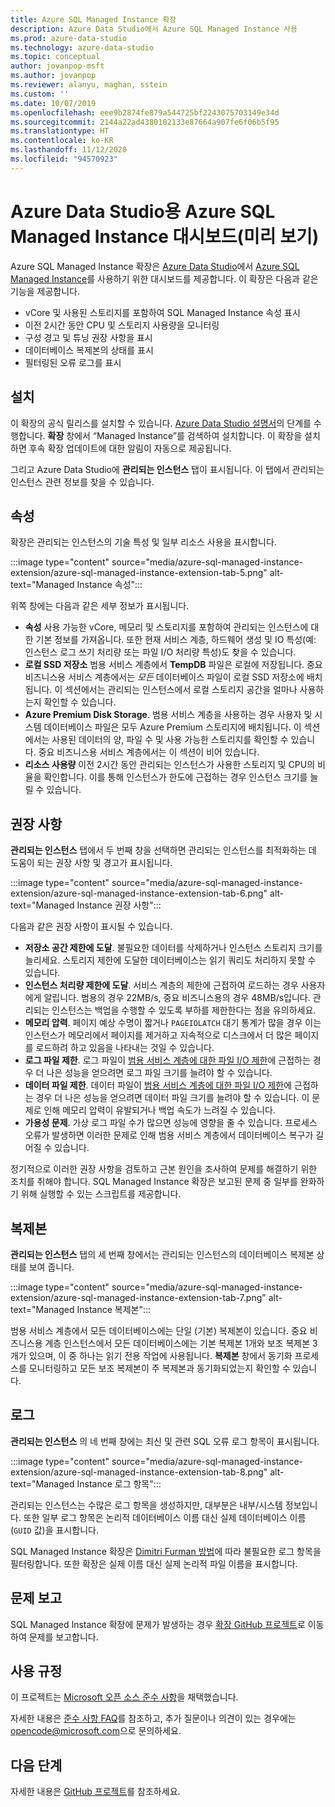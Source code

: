 ```yaml
---
title: Azure SQL Managed Instance 확장
description: Azure Data Studio에서 Azure SQL Managed Instance 사용
ms.prod: azure-data-studio
ms.technology: azure-data-studio
ms.topic: conceptual
author: jovanpop-msft
ms.author: jovanpop
ms.reviewer: alanyu, maghan, sstein
ms.custom: ''
ms.date: 10/07/2019
ms.openlocfilehash: eee9b2874fe879a544725bf2243075703149e34d
ms.sourcegitcommit: 2144a22ad4380182133e87664a907fe6f06b5f95
ms.translationtype: HT
ms.contentlocale: ko-KR
ms.lasthandoff: 11/12/2020
ms.locfileid: "94570923"
---
```

# <a name="azure-sql-managed-instance-dashboard-for-azure-data-studio-preview"></a>Azure Data Studio용 Azure SQL Managed Instance 대시보드(미리 보기)

Azure SQL Managed Instance 확장은 [Azure Data Studio](https://github.com/Microsoft/azuredatastudio)에서 [Azure SQL Managed Instance](/azure/sql-database/sql-database-managed-instance-index)를 사용하기 위한 대시보드를 제공합니다. 이 확장은 다음과 같은 기능을 제공합니다.

- vCore 및 사용된 스토리지를 포함하여 SQL Managed Instance 속성 표시
- 이전 2시간 동안 CPU 및 스토리지 사용량을 모니터링
- 구성 경고 및 튜닝 권장 사항을 표시
- 데이터베이스 복제본의 상태를 표시
- 필터링된 오류 로그를 표시

## <a name="install"></a>설치

이 확장의 공식 릴리스를 설치할 수 있습니다. [Azure Data Studio 설명서](./add-extensions.md)의 단계를 수행합니다.
**확장** 창에서 “Managed Instance”를 검색하여 설치합니다. 이 확장을 설치하면 후속 확장 업데이트에 대한 알림이 자동으로 제공됩니다.

그리고 Azure Data Studio에 **관리되는 인스턴스** 탭이 표시됩니다. 이 탭에서 관리되는 인스턴스 관련 정보를 찾을 수 있습니다.

## <a name="properties"></a>속성

확장은 관리되는 인스턴스의 기술 특성 및 일부 리소스 사용을 표시합니다.

:::image type="content" source="media/azure-sql-managed-instance-extension/azure-sql-managed-instance-extension-tab-5.png" alt-text="Managed Instance 속성":::

위쪽 창에는 다음과 같은 세부 정보가 표시됩니다.

- **속성** 사용 가능한 vCore, 메모리 및 스토리지를 포함하여 관리되는 인스턴스에 대한 기본 정보를 가져옵니다. 또한 현재 서비스 계층, 하드웨어 생성 및 IO 특성(예: 인스턴스 로그 쓰기 처리량 또는 파일 I/O 처리량 특성)도 찾을 수 있습니다.
- **로컬 SSD 저장소** 범용 서비스 계층에서 **TempDB** 파일은 로컬에 저장됩니다. 중요 비즈니스용 서비스 계층에서는 _모든_ 데이터베이스 파일이 로컬 SSD 저장소에 배치됩니다. 이 섹션에서는 관리되는 인스턴스에서 로컬 스토리지 공간을 얼마나 사용하는지 확인할 수 있습니다.
- **Azure Premium Disk Storage**. 범용 서비스 계층을 사용하는 경우 사용자 및 시스템 데이터베이스 파일은 모두 Azure Premium 스토리지에 배치됩니다. 이 섹션에서는 사용된 데이터의 양, 파일 수 및 사용 가능한 스토리지를 확인할 수 있습니다. 중요 비즈니스용 서비스 계층에서는 이 섹션이 비어 있습니다.
- **리소스 사용량** 이전 2시간 동안 관리되는 인스턴스가 사용한 스토리지 및 CPU의 비율을 확인합니다. 이를 통해 인스턴스가 한도에 근접하는 경우 인스턴스 크기를 늘릴 수 있습니다.

## <a name="recommendations"></a>권장 사항

**관리되는 인스턴스** 탭에서 두 번째 창을 선택하면 관리되는 인스턴스를 최적화하는 데 도움이 되는 권장 사항 및 경고가 표시됩니다.

:::image type="content" source="media/azure-sql-managed-instance-extension/azure-sql-managed-instance-extension-tab-6.png" alt-text="Managed Instance 권장 사항":::

다음과 같은 권장 사항이 표시될 수 있습니다.

- **저장소 공간 제한에 도달**. 불필요한 데이터를 삭제하거나 인스턴스 스토리지 크기를 늘리세요. 스토리지 제한에 도달한 데이터베이스는 읽기 쿼리도 처리하지 못할 수 있습니다.
- **인스턴스 처리량 제한에 도달**. 서비스 계층의 제한에 근접하여 로드하는 경우 사용자에게 알립니다. 범용의 경우 22MB/s, 중요 비즈니스용의 경우 48MB/s입니다. 관리되는 인스턴스는 백업을 수행할 수 있도록 부하를 제한한다는 점을 유의하세요.
- **메모리 압력**. 페이지 예상 수명이 짧거나 `PAGEIOLATCH` 대기 통계가 많을 경우 이는 인스턴스가 메모리에서 페이지를 제거하고 지속적으로 디스크에서 더 많은 페이지를 로드하려 하고 있음을 나타내는 것일 수 있습니다.
- **로그 파일 제한**. 로그 파일이 [범용 서비스 계층에 대한 파일 I/O 제한](/azure/sql-database/sql-database-managed-instance-resource-limits#file-io-characteristics-in-general-purpose-tier)에 근접하는 경우 더 나은 성능을 얻으려면 로그 파일 크기를 늘려야 할 수 있습니다.
- **데이터 파일 제한**. 데이터 파일이 [범용 서비스 계층에 대한 파일 I/O 제한](/azure/sql-database/sql-database-managed-instance-resource-limits#file-io-characteristics-in-general-purpose-tier)에 근접하는 경우 더 나은 성능을 얻으려면 데이터 파일 크기를 늘려야 할 수 있습니다. 이 문제로 인해 메모리 압력이 유발되거나 백업 속도가 느려질 수 있습니다.
- **가용성 문제**. 가상 로그 파일 수가 많으면 성능에 영향을 줄 수 있습니다. 프로세스 오류가 발생하면 이러한 문제로 인해 범용 서비스 계층에서 데이터베이스 복구가 길어질 수 있습니다.

정기적으로 이러한 권장 사항을 검토하고 근본 원인을 조사하여 문제를 해결하기 위한 조치를 취해야 합니다. SQL Managed Instance 확장은 보고된 문제 중 일부를 완화하기 위해 실행할 수 있는 스크립트를 제공합니다.

## <a name="replicas"></a>복제본

**관리되는 인스턴스** 탭의 세 번째 창에서는 관리되는 인스턴스의 데이터베이스 복제본 상태를 보여 줍니다.

:::image type="content" source="media/azure-sql-managed-instance-extension/azure-sql-managed-instance-extension-tab-7.png" alt-text="Managed Instance 복제본":::

범용 서비스 계층에서 모든 데이터베이스에는 단일 (기본) 복제본이 있습니다. 중요 비즈니스용 계층 인스턴스에서 모든 데이터베이스에는 기본 복제본 1개와 보조 복제본 3개가 있으며, 이 중 하나는 읽기 전용 작업에 사용됩니다. **복제본** 창에서 동기화 프로세스를 모니터링하고 모든 보조 복제본이 주 복제본과 동기화되었는지 확인할 수 있습니다.

## <a name="logs"></a>로그

**관리되는 인스턴스** 의 네 번째 창에는 최신 및 관련 SQL 오류 로그 항목이 표시됩니다.

:::image type="content" source="media/azure-sql-managed-instance-extension/azure-sql-managed-instance-extension-tab-8.png" alt-text="Managed Instance 로그 항목":::

관리되는 인스턴스는 수많은 로그 항목을 생성하지만, 대부분은 내부/시스템 정보입니다. 또한 일부 로그 항목은 논리적 데이터베이스 이름 대신 실제 데이터베이스 이름(`GUID` 값)을 표시합니다.

SQL Managed Instance 확장은 [Dimitri Furman 방법](https://techcommunity.microsoft.com/t5/DataCAT/Azure-SQL-DB-Managed-Instance-sp-readmierrorlog/ba-p/305506)에 따라 불필요한 로그 항목을 필터링합니다. 또한 확장은 실제 이름 대신 실제 논리적 파일 이름을 표시합니다.

## <a name="reporting-problems"></a>문제 보고

SQL Managed Instance 확장에 문제가 발생하는 경우 [확장 GitHub 프로젝트](https://github.com/JocaPC/AzureDataStudio-Managed-Instance/issues)로 이동하여 문제를 보고합니다.

## <a name="code-of-conduct"></a>사용 규정

이 프로젝트는 [Microsoft 오픈 소스 준수 사항](https://opensource.microsoft.com/codeofconduct/)을 채택했습니다.

자세한 내용은 [준수 사항 FAQ](https://opensource.microsoft.com/codeofconduct/faq/)를 참조하고, 추가 질문이나 의견이 있는 경우에는 [opencode@microsoft.com](mailto:opencode@microsoft.com)으로 문의하세요.

## <a name="next-steps"></a>다음 단계

자세한 내용은 [GitHub 프로젝트](https://github.com/JocaPC/AzureDataStudio-Managed-Instance/)를 참조하세요.
